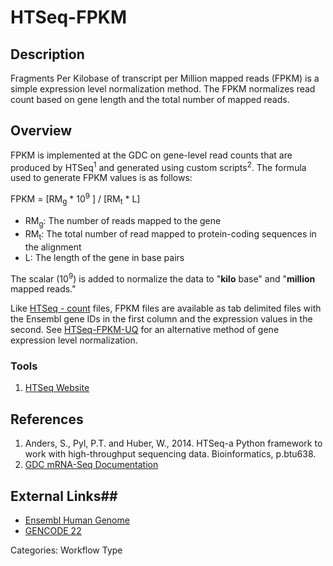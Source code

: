 # HTSeq-FPKM #
## Description ##

Fragments Per Kilobase of transcript per Million mapped reads (FPKM) is a simple expression level normalization method. The FPKM normalizes read count based on gene length and the total number of mapped reads.  

## Overview ##

FPKM is implemented at the GDC on gene-level read counts that are produced by HTSeq<sup>1</sup> and generated using custom scripts<sup>2</sup>. The formula used to generate FPKM values is as follows:

FPKM = [RM<sub>g</sub> * 10<sup>9</sup> ] / [RM<sub>t</sub> * L]

* RM<sub>g</sub>: The number of reads mapped to the gene
* RM<sub>t</sub>: The total number of read mapped to protein-coding sequences in the alignment
* L: The length of the gene in base pairs

The scalar (10<sup>9</sup>) is added to normalize the data to "__kilo__ base" and "__million__ mapped reads."

Like [HTSeq - count](HTSeq-Counts.md) files, FPKM files are available as tab delimited files with the Ensembl gene IDs in the first column and the expression values in the second. See [HTSeq-FPKM-UQ](HTSeq-FPKM-UQ.md) for an alternative method of gene expression level normalization.

### Tools ###
1. [HTSeq Website](http://htseq.readthedocs.io/)

## References ##
1. Anders, S., Pyl, P.T. and Huber, W., 2014. HTSeq-a Python framework to work with high-throughput sequencing data. Bioinformatics, p.btu638.
2. [GDC mRNA-Seq Documentation](https://docs.gdc.cancer.gov/Data/Bioinformatics_Pipelines/Expression_mRNA_Pipeline/)


## External Links##
* [Ensembl Human Genome](http://www.ensembl.org/Homo_sapiens/Info/Annotation)
* [GENCODE 22](https://www.gencodegenes.org/human/release_22.html)

Categories: Workflow Type
